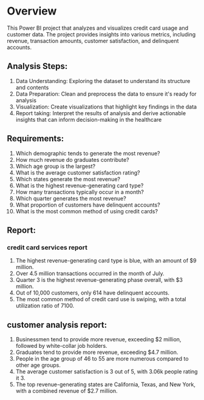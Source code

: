 # Overview
This Power BI project that analyzes and visualizes credit card usage and customer data. The project provides insights into various metrics, including revenue, transaction amounts, customer satisfaction, and delinquent accounts.

## Analysis Steps:
1. Data Understanding: Exploring the dataset to understand its structure and contents
2. Data Preparation: Clean and preprocess the data to ensure it's ready for analysis
3. Visualization: Create visualizations that highlight key findings in the data
4. Report taking: Interpret the results of analysis and derive actionable insights that can inform decision-making in the healthcare

## Requirements:
1. Which demographic tends to generate the most revenue?
2. How much revenue do graduates contribute?
3. Which age group is the largest?
4. What is the average customer satisfaction rating?
5. Which states generate the most revenue?
6. What is the highest revenue-generating card type?
7. How many transactions typically occur in a month?
8. Which quarter generates the most revenue?
9. What proportion of customers have delinquent accounts?
10. What is the most common method of using credit cards?

## Report:
### credit card services report 
1. The highest revenue-generating card type is blue, with an amount of $9 million.
2. Over 4.5 million transactions occurred in the month of July.
3. Quarter 3 is the highest revenue-generating phase overall, with $3 million.
4. Out of 10,000 customers, only 614 have delinquent accounts.
5. The most common method of credit card use is swiping, with a total utilization ratio of 7100.

## customer analysis report:
1. Businessmen tend to provide more revenue, exceeding $2 million, followed by white-collar job holders.
2. Graduates tend to provide more revenue, exceeding $4.7 million.
3. People in the age group of 46 to 55 are more numerous compared to other age groups.
4. The average customer satisfaction is 3 out of 5, with 3.06k people rating it 3.
5. The top revenue-generating states are California, Texas, and New York, with a combined revenue of $2.7 million.


